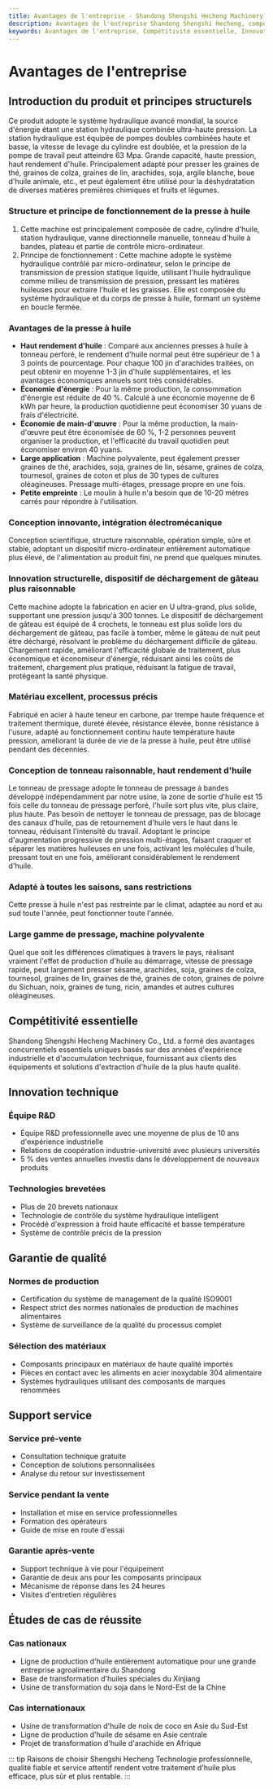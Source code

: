 ```yaml
---
title: Avantages de l'entreprise - Shandong Shengshi Hecheng Machinery Co., Ltd.
description: Avantages de l'entreprise Shandong Shengshi Hecheng, compétitivité essentielle, innovation technique, garantie de qualité, support service, équipe R&D professionnelle, technologie brevetée, certification ISO9001, support technique à vie.
keywords: Avantages de l'entreprise, Compétitivité essentielle, Innovation technique, Garantie de qualité, Support service, Équipe R&D, Technologie brevetée, Système de management de la qualité, Garantie après-vente, Avantages Shandong Shengshi Hecheng, Avantages du fabricant de presses à huile
---
```


# Avantages de l'entreprise

## Introduction du produit et principes structurels

Ce produit adopte le système hydraulique avancé mondial, la source d'énergie étant une station hydraulique combinée ultra-haute pression. La station hydraulique est équipée de pompes doubles combinées haute et basse, la vitesse de levage du cylindre est doublée, et la pression de la pompe de travail peut atteindre 63 Mpa. Grande capacité, haute pression, haut rendement d'huile. Principalement adapté pour presser les graines de thé, graines de colza, graines de lin, arachides, soja, argile blanche, boue d'huile animale, etc., et peut également être utilisé pour la déshydratation de diverses matières premières chimiques et fruits et légumes.

### Structure et principe de fonctionnement de la presse à huile
1. Cette machine est principalement composée de cadre, cylindre d'huile, station hydraulique, vanne directionnelle manuelle, tonneau d'huile à bandes, plateau et partie de contrôle micro-ordinateur.
2. Principe de fonctionnement : Cette machine adopte le système hydraulique contrôlé par micro-ordinateur, selon le principe de transmission de pression statique liquide, utilisant l'huile hydraulique comme milieu de transmission de pression, pressant les matières huileuses pour extraire l'huile et les graisses. Elle est composée du système hydraulique et du corps de presse à huile, formant un système en boucle fermée.

### Avantages de la presse à huile
- **Haut rendement d'huile** : Comparé aux anciennes presses à huile à tonneau perforé, le rendement d'huile normal peut être supérieur de 1 à 3 points de pourcentage. Pour chaque 100 jin d'arachides traitées, on peut obtenir en moyenne 1-3 jin d'huile supplémentaires, et les avantages économiques annuels sont très considérables.
- **Économie d'énergie** : Pour la même production, la consommation d'énergie est réduite de 40 %. Calculé à une économie moyenne de 6 kWh par heure, la production quotidienne peut économiser 30 yuans de frais d'électricité.
- **Économie de main-d'œuvre** : Pour la même production, la main-d'œuvre peut être économisée de 60 %, 1-2 personnes peuvent organiser la production, et l'efficacité du travail quotidien peut économiser environ 40 yuans.
- **Large application** : Machine polyvalente, peut également presser graines de thé, arachides, soja, graines de lin, sésame, graines de colza, tournesol, graines de coton et plus de 30 types de cultures oléagineuses. Pressage multi-étages, pressage propre en une fois.
- **Petite empreinte** : Le moulin à huile n'a besoin que de 10-20 mètres carrés pour répondre à l'utilisation.

### Conception innovante, intégration électromécanique
Conception scientifique, structure raisonnable, opération simple, sûre et stable, adoptant un dispositif micro-ordinateur entièrement automatique plus élevé, de l'alimentation au produit fini, ne prend que quelques minutes.

### Innovation structurelle, dispositif de déchargement de gâteau plus raisonnable
Cette machine adopte la fabrication en acier en U ultra-grand, plus solide, supportant une pression jusqu'à 300 tonnes. Le dispositif de déchargement de gâteau est équipé de 4 crochets, le tonneau est plus solide lors du déchargement de gâteau, pas facile à tomber, même le gâteau de nuit peut être déchargé, résolvant le problème du déchargement difficile de gâteau. Chargement rapide, améliorant l'efficacité globale de traitement, plus économique et économiseur d'énergie, réduisant ainsi les coûts de traitement, chargement plus pratique, réduisant la fatigue de travail, protégeant la santé physique.

### Matériau excellent, processus précis
Fabriqué en acier à haute teneur en carbone, par trempe haute fréquence et traitement thermique, dureté élevée, résistance élevée, bonne résistance à l'usure, adapté au fonctionnement continu haute température haute pression, améliorant la durée de vie de la presse à huile, peut être utilisé pendant des décennies.

### Conception de tonneau raisonnable, haut rendement d'huile
Le tonneau de pressage adopte le tonneau de pressage à bandes développé indépendamment par notre usine, la zone de sortie d'huile est 15 fois celle du tonneau de pressage perforé, l'huile sort plus vite, plus claire, plus haute. Pas besoin de nettoyer le tonneau de pressage, pas de blocage des canaux d'huile, pas de retournement d'huile vers le haut dans le tonneau, réduisant l'intensité du travail. Adoptant le principe d'augmentation progressive de pression multi-étages, faisant craquer et séparer les matières huileuses en une fois, activant les molécules d'huile, pressant tout en une fois, améliorant considérablement le rendement d'huile.

### Adapté à toutes les saisons, sans restrictions
Cette presse à huile n'est pas restreinte par le climat, adaptée au nord et au sud toute l'année, peut fonctionner toute l'année.

### Large gamme de pressage, machine polyvalente
Quel que soit les différences climatiques à travers le pays, réalisant vraiment l'effet de production d'huile au démarrage, vitesse de pressage rapide, peut largement presser sésame, arachides, soja, graines de colza, tournesol, graines de lin, graines de thé, graines de coton, graines de poivre du Sichuan, noix, graines de tung, ricin, amandes et autres cultures oléagineuses.

## Compétitivité essentielle

Shandong Shengshi Hecheng Machinery Co., Ltd. a formé des avantages concurrentiels essentiels uniques basés sur des années d'expérience industrielle et d'accumulation technique, fournissant aux clients des équipements et solutions d'extraction d'huile de la plus haute qualité.

## Innovation technique

### Équipe R&D
- Équipe R&D professionnelle avec une moyenne de plus de 10 ans d'expérience industrielle
- Relations de coopération industrie-université avec plusieurs universités
- 5 % des ventes annuelles investis dans le développement de nouveaux produits

### Technologies brevetées
- Plus de 20 brevets nationaux
- Technologie de contrôle du système hydraulique intelligent
- Procédé d'expression à froid haute efficacité et basse température
- Système de contrôle précis de la pression

## Garantie de qualité

### Normes de production
- Certification du système de management de la qualité ISO9001
- Respect strict des normes nationales de production de machines alimentaires
- Système de surveillance de la qualité du processus complet

### Sélection des matériaux
- Composants principaux en matériaux de haute qualité importés
- Pièces en contact avec les aliments en acier inoxydable 304 alimentaire
- Systèmes hydrauliques utilisant des composants de marques renommées

## Support service

### Service pré-vente
- Consultation technique gratuite
- Conception de solutions personnalisées
- Analyse du retour sur investissement

### Service pendant la vente
- Installation et mise en service professionnelles
- Formation des opérateurs
- Guide de mise en route d'essai

### Garantie après-vente
- Support technique à vie pour l'équipement
- Garantie de deux ans pour les composants principaux
- Mécanisme de réponse dans les 24 heures
- Visites d'entretien régulières

## Études de cas de réussite

### Cas nationaux
- Ligne de production d'huile entièrement automatique pour une grande entreprise agroalimentaire du Shandong
- Base de transformation d'huiles spéciales du Xinjiang
- Usine de transformation du soja dans le Nord-Est de la Chine

### Cas internationaux
- Usine de transformation d'huile de noix de coco en Asie du Sud-Est
- Ligne de production d'huile de sésame en Asie centrale
- Projet de transformation d'huile d'arachide en Afrique

::: tip Raisons de choisir Shengshi Hecheng
Technologie professionnelle, qualité fiable et service attentif rendent votre traitement d'huile plus efficace, plus sûr et plus rentable.
:::